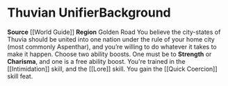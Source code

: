 ﻿---
ability: null
ability_boost: null
feat: null
id: '80'
name: Thuvian Unifier
prerequisite: null
rarity: null
skill: null
source: '[[DATABASE/source/World Guide|World Guide]]'
subcategory: regional
trait: null
type: null

---
# Thuvian Unifier<span class="item-type">Background</span>

**Source** [[World Guide]] 
**Region** Golden Road
You believe the city-states of Thuvia should be united into one nation under the rule of your home city (most commonly Aspenthar), and you’re willing to do whatever it takes to make it happen.
Choose two ability boosts. One must be to **Strength** or **Charisma**, and one is a free ability boost.
You're trained in the [[Intimidation]] skill, and the [[Lore]] skill. You gain the [[Quick Coercion]] skill feat.